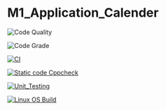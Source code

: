 # M1_Application_Calender
![Code Quality](https://api.codiga.io/project/29867/score/svg) 

![Code Grade](https://api.codiga.io/project/29867/status/svg)

[![CI](https://github.com/ViyyapuSirisha/M1_Application_Calender/actions/workflows/build_linux.yml/badge.svg)](https://github.com/ViyyapuSirisha/M1_Application_Calender/actions/workflows/build_linux.yml)

[![Static code Cppcheck](https://github.com/ViyyapuSirisha/M1_Application_Calender/actions/workflows/cppcheck.yml/badge.svg)](https://github.com/ViyyapuSirisha/M1_Application_Calender/actions/workflows/cppcheck.yml)

[![Unit_Testing](https://github.com/ViyyapuSirisha/M1_Application_Calender/actions/workflows/Unit_Testing.yml/badge.svg)](https://github.com/ViyyapuSirisha/M1_Application_Calender/actions/workflows/Unit_Testing.yml)

[![Linux OS Build](https://github.com/ViyyapuSirisha/M1_Application_Calender/actions/workflows/build_linux.yml/badge.svg)](https://github.com/ViyyapuSirisha/M1_Application_Calender/actions/workflows/build_linux.yml)
